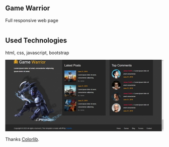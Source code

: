 ## Game Warrior ##
Full responsive web page
``````````````````
``````````````````
## Used Technologies
html, css, javascript, bootstrap

![game-warrior](images/game_warrior.png)

Thanks <a href="https://colorlib.com" target="_blank">Colorlib</a>.</small>
